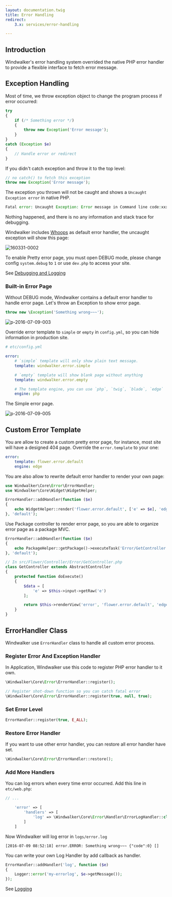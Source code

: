 ```yaml
---
layout: documentation.twig
title: Error Handling
redirect:
    3.x: services/error-handling

---
```


## Introduction

Windwalker's error handling system overrided the native PHP error handler to provide a flexible interface to fetch error message.

## Exception Handling

Most of time, we throw exception object to change the program process if error occurred:

``` php
try
{
    if (/* Something error */)
    {
        throw new Exception('Error message');
    }
}
catch (Exception $e)
{
    // Handle error or redirect
}
```

If you didn't catch exception and throw it to the top level:

``` php
// no catch() to fetch this exception
throw new Exception('Error message');
```

The exception you thrown will not be caught and shows a `Uncaught Exception error` in native PHP.

``` php
Fatal error: Uncaught Exception: Error message in Command line code:xxx
```

Nothing happened, and there is no any information and stack trace for debugging.

Windwalker includes [Whoops](http://filp.github.io/whoops/) as default error handler, the uncaught exception will show this page:

![160331-0002](https://cloud.githubusercontent.com/assets/1639206/14169526/e84189b8-f75a-11e5-9fcc-85507bf3fe48.jpg)

To enable Pretty error page, you must open DEBUG mode, please change config `system.debug` to `1` or use `dev.php` to access your site.

See [Debugging and Logging](debugging.html)

### Built-in Error Page

Without DEBUG mode, Windwalker contains a default error handler to handle error page. Let's throw an Exception to show error page.

``` php
throw new \Exception('Something wrong~~~');
```

![p-2016-07-09-003](https://cloud.githubusercontent.com/assets/1639206/16706741/2ca3ff68-45ea-11e6-8dac-1bc0328447cc.jpg)

Override error template to `simple` or `empty` in `config.yml`, so you can hide information in production site.

``` yaml
# etc/config.yml

error:
    # `simple` template will only show plain text message.
    template: windwalker.error.simple

    # `empty` template will show blank page without anything
    template: windwalker.error.empty

    # The template engine, you can use `php`, `twig`, `blade`, `edge`
    engine: php
```

The Simple error page.

![p-2016-07-09-005](https://cloud.githubusercontent.com/assets/1639206/16706742/2ca4d9ec-45ea-11e6-8ca1-61790a8d608d.jpg)

## Custom Error Template

You are allow to create a custom pretty error page, for instance, most site will have a designed 404 page.
Override the `error.template` to your one:

``` yaml
error:
    template: flower.error.default
    engine: edge
```

You are also allow to rewrite default error handler to render your own page:

``` php
use Windwalker\Core\Error\ErrorHandler;
use Windwalker\Core\Widget\WidgetHelper;

ErrorHandler::addHandler(function ($e)
{
    echo WidgetHelper::render('flower.error.default', ['e' => $e], 'edge');
}, 'default');
```

Use Package controller to render error page, so you are able to organize error page as a package MVC.

``` php
ErrorHandler::addHandler(function ($e)
{
    echo PackageHelper::getPackage()->executeTask('Error/GetController', ['e' => $e])->getBody();
}, 'default');

// In src/Flower/Controller/Error/GetController.php
class GetController extends AbstractController
{
	protected function doExecute()
	{
		$data = [
			'e' => $this->input->getRaw('e')
		];

		return $this->renderView('error', 'flower.error.default', 'edge', $data);
	}
}
```

## ErrorHandler Class

Windwalker use `ErrorHandler` class to handle all custom error process.

### Register Error And Exception Handler

In Application, Windwalker use this code to register PHP error handler to it own.

``` php
\Windwalker\Core\Error\ErrorHandler::register();

// Register shot-down function so you can catch fatal error
\Windwalker\Core\Error\ErrorHandler::register(true, null, true);
```

### Set Error Level

``` php
ErrorHandler::register(true, E_ALL);
```

### Restore Error Handler

If you want to use other error handler, you can restore all error handler have set.

``` php
\Windwalker\Core\Error\ErrorHandler::restore();
```

### Add More Handlers

You can log errors when every time error occurred. Add this line in `etc/web.php`:

``` php
// ...

    'error' => [
		'handlers' => [
			'log' => \Windwalker\Core\Error\Handler\ErrorLogHandler::class
		]
	]
```

Now Windwalker will log error in `logs/error.log`

``` log
[2016-07-09 08:52:18] error.ERROR: Something wrong~~~ {"code":0} []
```

You can write your own Log Handler by add callback as handler.

``` php
ErrorHandler::addHandler('log', function ($e)
{
    Logger::error('my-errorlog', $e->getMessage());
});
```

See [Logging](/debugging.html)
